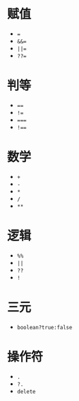 # 赋值
- `=`
- `&&=`
- `||=`
- `??=`
# 判等
- `==`
- `!=`
- `===`
- `!==`
# 数学
- `+`
- `-`
- `*`
- `/`
- `**`
# 逻辑
- `%%`
- `||`
- `??`
- `!`
# 三元
- `boolean?true:false`
# 操作符
- `.`
- `?.`
- `delete`